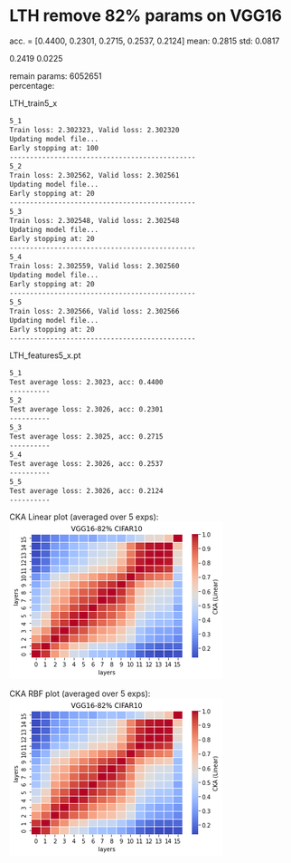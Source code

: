 # LTH remove 82% params on VGG16
acc. = [0.4400, 0.2301, 0.2715, 0.2537, 0.2124] mean: 0.2815 std: 0.0817

0.2419 0.0225

remain params: 6052651<br>
percentage: <br>

LTH_train5_x
```
5_1
Train loss: 2.302323, Valid loss: 2.302320
Updating model file...
Early stopping at: 100
----------------------------------------------
5_2
Train loss: 2.302562, Valid loss: 2.302561
Updating model file...
Early stopping at: 20
----------------------------------------------
5_3
Train loss: 2.302548, Valid loss: 2.302548
Updating model file...
Early stopping at: 20
----------------------------------------------
5_4
Train loss: 2.302559, Valid loss: 2.302560
Updating model file...
Early stopping at: 20
----------------------------------------------
5_5
Train loss: 2.302566, Valid loss: 2.302566
Updating model file...
Early stopping at: 20
----------------------------------------------
```

LTH_features5_x.pt
```
5_1
Test average loss: 2.3023, acc: 0.4400
----------
5_2
Test average loss: 2.3026, acc: 0.2301
----------
5_3
Test average loss: 2.3025, acc: 0.2715
----------
5_4
Test average loss: 2.3026, acc: 0.2537
----------
5_5
Test average loss: 2.3026, acc: 0.2124
----------
```

CKA Linear plot (averaged over 5 exps): <br>
![vgg16_82_linear](vgg16_82_linear.png)

CKA RBF plot (averaged over 5 exps): <br>
![vgg16_82_rbf](vgg16_82_linear.png)
